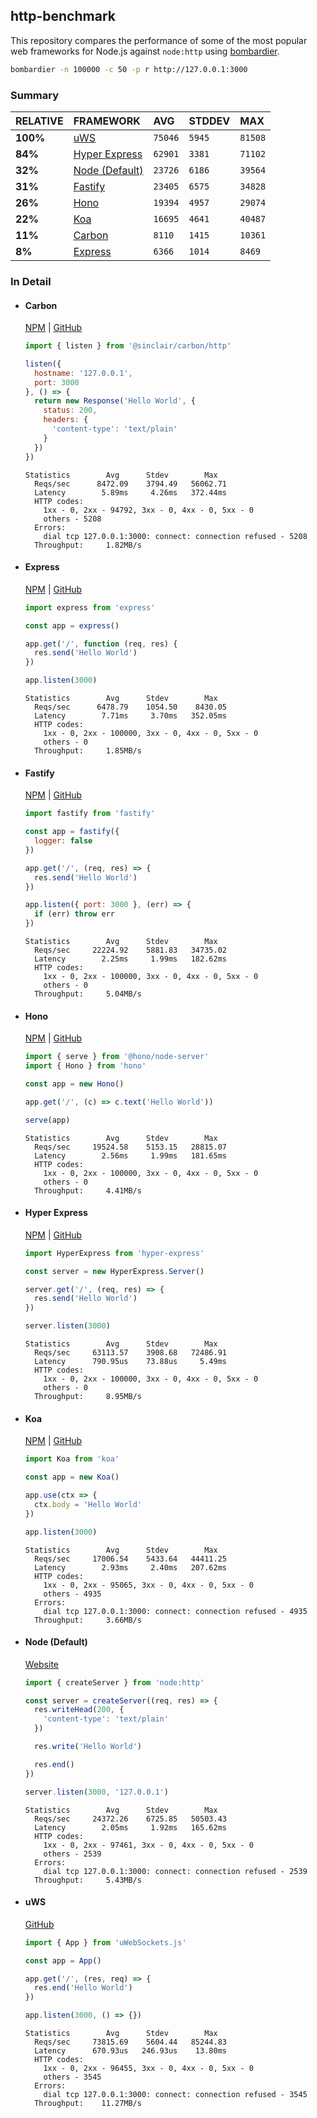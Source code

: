 ## http-benchmark

This repository compares the performance of some of the most popular web frameworks for Node.js against `node:http` using [bombardier](https://github.com/codesenberg/bombardier).

```bash
bombardier -n 100000 -c 50 -p r http://127.0.0.1:3000
```

### Summary

| RELATIVE | FRAMEWORK | AVG | STDDEV | MAX |
| :--- | :--- | :--- | :--- | :--- |
| **100%** | [uWS](#uws) | `75046` | `5945` | `81508` |
| **84%** | [Hyper Express](#hyper-express) | `62901` | `3381` | `71102` |
| **32%** | [Node (Default)](#node-default) | `23726` | `6186` | `39564` |
| **31%** | [Fastify](#fastify) | `23405` | `6575` | `34828` |
| **26%** | [Hono](#hono) | `19394` | `4957` | `29074` |
| **22%** | [Koa](#koa) | `16695` | `4641` | `40487` |
| **11%** | [Carbon](#carbon) | `8110` | `1415` | `10361` |
| **8%** | [Express](#express) | `6366` | `1014` | `8469` |


### In Detail

- #### Carbon
  [NPM](https://npmjs.com/@sinclair/carbon) | [GitHub](https://github.com/sinclairzx81/carbon)
  ```js
  import { listen } from '@sinclair/carbon/http'

  listen({
    hostname: '127.0.0.1',
    port: 3000
  }, () => {
    return new Response('Hello World', {
      status: 200,
      headers: {
        'content-type': 'text/plain'
      }
    })
  })
  ```

  ```
  Statistics        Avg      Stdev        Max
    Reqs/sec      8472.09    3794.49   56062.71
    Latency        5.89ms     4.26ms   372.44ms
    HTTP codes:
      1xx - 0, 2xx - 94792, 3xx - 0, 4xx - 0, 5xx - 0
      others - 5208
    Errors:
      dial tcp 127.0.0.1:3000: connect: connection refused - 5208
    Throughput:     1.82MB/s
  ```

- #### Express
  [NPM](https://npmjs.com/express) | [GitHub](https://github.com/expressjs/express)
  ```js
  import express from 'express'

  const app = express()

  app.get('/', function (req, res) {
    res.send('Hello World')
  })

  app.listen(3000)
  ```

  ```
  Statistics        Avg      Stdev        Max
    Reqs/sec      6478.79    1054.50    8430.05
    Latency        7.71ms     3.70ms   352.05ms
    HTTP codes:
      1xx - 0, 2xx - 100000, 3xx - 0, 4xx - 0, 5xx - 0
      others - 0
    Throughput:     1.85MB/s
  ```

- #### Fastify
  [NPM](https://npmjs.com/fastify) | [GitHub](https://github.com/fastify/fastify)
  ```js
  import fastify from 'fastify'

  const app = fastify({
    logger: false
  })

  app.get('/', (req, res) => {
    res.send('Hello World')
  })

  app.listen({ port: 3000 }, (err) => {
    if (err) throw err
  })
  ```

  ```
  Statistics        Avg      Stdev        Max
    Reqs/sec     22224.92    5881.83   34735.02
    Latency        2.25ms     1.99ms   182.62ms
    HTTP codes:
      1xx - 0, 2xx - 100000, 3xx - 0, 4xx - 0, 5xx - 0
      others - 0
    Throughput:     5.04MB/s
  ```

- #### Hono
  [NPM](https://npmjs.com/hono) | [GitHub](https://github.com/honojs/hono)
  ```js
  import { serve } from '@hono/node-server'
  import { Hono } from 'hono'

  const app = new Hono()

  app.get('/', (c) => c.text('Hello World'))

  serve(app)
  ```

  ```
  Statistics        Avg      Stdev        Max
    Reqs/sec     19524.58    5153.15   28815.07
    Latency        2.56ms     1.99ms   181.65ms
    HTTP codes:
      1xx - 0, 2xx - 100000, 3xx - 0, 4xx - 0, 5xx - 0
      others - 0
    Throughput:     4.41MB/s
  ```

- #### Hyper Express
  [NPM](https://npmjs.com/hyper-express) | [GitHub](https://github.com/kartikk221/hyper-express)
  ```js
  import HyperExpress from 'hyper-express'

  const server = new HyperExpress.Server()

  server.get('/', (req, res) => {
    res.send('Hello World')
  })

  server.listen(3000)
  ```

  ```
  Statistics        Avg      Stdev        Max
    Reqs/sec     63113.57    3908.68   72486.91
    Latency      790.95us    73.88us     5.49ms
    HTTP codes:
      1xx - 0, 2xx - 100000, 3xx - 0, 4xx - 0, 5xx - 0
      others - 0
    Throughput:     8.95MB/s
  ```

- #### Koa
  [NPM](https://npmjs.com/koa) | [GitHub](https://github.com/koajs/koa)
  ```js
  import Koa from 'koa'

  const app = new Koa()

  app.use(ctx => {
    ctx.body = 'Hello World'
  })

  app.listen(3000)
  ```

  ```
  Statistics        Avg      Stdev        Max
    Reqs/sec     17006.54    5433.64   44411.25
    Latency        2.93ms     2.40ms   207.62ms
    HTTP codes:
      1xx - 0, 2xx - 95065, 3xx - 0, 4xx - 0, 5xx - 0
      others - 4935
    Errors:
      dial tcp 127.0.0.1:3000: connect: connection refused - 4935
    Throughput:     3.66MB/s
  ```

- #### Node (Default)
  [Website](https://nodejs.org/api/http.html)
  ```js
  import { createServer } from 'node:http'

  const server = createServer((req, res) => {
    res.writeHead(200, {
      'content-type': 'text/plain'
    })

    res.write('Hello World')

    res.end()
  })

  server.listen(3000, '127.0.0.1')
  ```

  ```
  Statistics        Avg      Stdev        Max
    Reqs/sec     24372.26    6725.85   50503.43
    Latency        2.05ms     1.92ms   165.62ms
    HTTP codes:
      1xx - 0, 2xx - 97461, 3xx - 0, 4xx - 0, 5xx - 0
      others - 2539
    Errors:
      dial tcp 127.0.0.1:3000: connect: connection refused - 2539
    Throughput:     5.43MB/s
  ```

- #### uWS
  [GitHub](https://github.com/uNetworking/uWebSockets.js)
  ```js
  import { App } from 'uWebSockets.js'

  const app = App()

  app.get('/', (res, req) => {
    res.end('Hello World')
  })

  app.listen(3000, () => {})
  ```

  ```
  Statistics        Avg      Stdev        Max
    Reqs/sec     73815.69    5604.44   85244.83
    Latency      670.93us   246.93us    13.80ms
    HTTP codes:
      1xx - 0, 2xx - 96455, 3xx - 0, 4xx - 0, 5xx - 0
      others - 3545
    Errors:
      dial tcp 127.0.0.1:3000: connect: connection refused - 3545
    Throughput:    11.27MB/s
  ```


